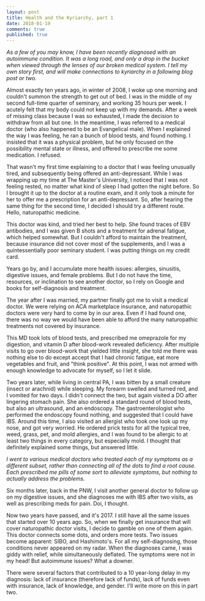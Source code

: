 ```yaml
---
layout: post
title: Health and the Kyriarchy, part 1
date: 2018-01-19
comments: true
published: true
---
```


*As a few of you may know, I have been recently diagnosed with an autoimmune condition. It was a long road, and only a drop in the bucket when viewed through the lenses of our broken medical system. I tell my own story first, and will make connections to kyriarchy in a following blog post or two.*

Almost exactly ten years ago, in winter of 2008, I woke up one morning and couldn't summon the strength to get out of bed. I was in the middle of my second full-time quarter of seminary, and working 35 hours per week. I acutely felt that my body could not keep up with my demands. After a week of missing class because I was so exhausted, I made the decision to withdraw from all but one. In the meantime, I was referred to a medical doctor (who also happened to be an Evangelical male). When I explained the way I was feeling, he ran a bunch of blood tests, and found nothing. I insisted that it was a physical problem, but he only focused on the possibility mental state or illness, and offered to prescribe me some medication. I refused.

That wasn't my first time explaining to a doctor that I was feeling unusually tired, and subsequently being offered an anti-depressant. While I was wrapping up my time at The Master's University, I noticed that I was not feeling rested, no matter what kind of sleep I had gotten the night before. So I brought it up to the doctor at a routine exam, and it only took a minute for her to offer me a prescription for an anti-depressant. So, after hearing the same thing for the second time, I decided I should try a different route. Hello, naturopathic medicine.

This doctor was kind, and tried her best to help. She found traces of EBV antibodies, and I was given B shots and a treatment for adrenal fatigue, which helped somewhat. But I couldn't afford to maintain the treatment, because insurance did not cover most of the supplements, and I was a quintessentially poor seminary student. I was putting things on my credit card.

Years go by, and I accumulate more health issues: allergies, sinusitis, digestive issues, and female problems. But I do not have the time, resources, or inclination to see another doctor, so I rely on Google and books for self-diagnosis and treatment.

The year after I was married, my partner finally got me to visit a medical doctor. We were relying on ACA marketplace insurance, and naturopathic doctors were very hard to come by in our area. Even if I had found one, there was no way we would have been able to afford the many naturopathic treatments not covered by insurance.

This MD took lots of blood tests, and prescribed me omeprazole for my digestion, and vitamin D after blood-work revealed deficiency. After multiple visits to go over blood-work that yielded little insight, she told me there was nothing else to do except accept that I had chronic fatigue, eat more vegetables and fruit, and "think positive". At this point, I was not armed with enough knowledge to advocate for myself, so I let it slide.

Two years later, while living in central PA, I was bitten by a small creature (insect or arachnid) while sleeping. My forearm swelled and turned red, and I vomited for two days. I didn't connect the two, but again visited a DO after lingering stomach pain. She also ordered a standard round of blood tests, but also an ultrasound, and an endoscopy. The gastroenterologist who performed the endoscopy found nothing, and suggested that I could have IBS. Around this time, I also visited an allergist who took one look up my nose, and got very worried. He ordered prick tests for all the typical tree, weed, grass, pet, and mold allergies, and I was found to be allergic to at least two things in every category, but especially mold. I thought that definitely explained some things, but answered little.

*I went to various medical doctors who treated each of my symptoms as a different subset, rather than connecting all of the dots to find a root cause. Each prescribed me pills of some sort to alleviate symptoms, but nothing to actually address the problems.*

Six months later, back in the PNW, I visit another general doctor to follow up on my digestive issues, and she diagnoses me with IBS after two visits, as well as prescribing meds for pain. Doi, I thought.

Now two years have passed, and it's 2017. I still have all the same issues that started over 10 years ago. So, when we finally get insurance that will cover naturopathic doctor visits, I decide to gamble on one of them again. This doctor connects some dots, and orders more tests. Two issues become apparent: SIBO, and Hashimoto's. For all my self-diagnosing, those conditions never appeared on my radar. When the diagnoses came, I was giddy with relief, while simultaneously deflated. The symptoms were not in my head! But autoimmune issues? What a downer.

There were several factors that contributed to a 10 year-long delay in my diagnosis: lack of insurance (therefore lack of funds), lack of funds even with insurance, lack of knowledge, and gender. I'll write more on this in part two.
